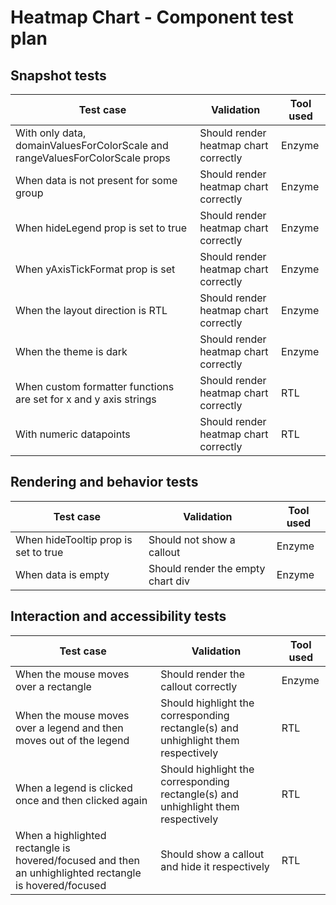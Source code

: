 # Heatmap Chart - Component test plan

## Snapshot tests

| Test case                                                                    | Validation                            | Tool used |
| ---------------------------------------------------------------------------- | ------------------------------------- | --------- |
| With only data, domainValuesForColorScale and rangeValuesForColorScale props | Should render heatmap chart correctly | Enzyme    |
| When data is not present for some group                                      | Should render heatmap chart correctly | Enzyme    |
| When hideLegend prop is set to true                                          | Should render heatmap chart correctly | Enzyme    |
| When yAxisTickFormat prop is set                                             | Should render heatmap chart correctly | Enzyme    |
| When the layout direction is RTL                                             | Should render heatmap chart correctly | Enzyme    |
| When the theme is dark                                                       | Should render heatmap chart correctly | Enzyme    |
| When custom formatter functions are set for x and y axis strings             | Should render heatmap chart correctly | RTL       |
| With numeric datapoints                                                      | Should render heatmap chart correctly | RTL       |

## Rendering and behavior tests

| Test case                            | Validation                        | Tool used |
| ------------------------------------ | --------------------------------- | --------- |
| When hideTooltip prop is set to true | Should not show a callout         | Enzyme    |
| When data is empty                   | Should render the empty chart div | Enzyme    |

## Interaction and accessibility tests

| Test case                                                                                              | Validation                                                                        | Tool used |
| ------------------------------------------------------------------------------------------------------ | --------------------------------------------------------------------------------- | --------- |
| When the mouse moves over a rectangle                                                                  | Should render the callout correctly                                               | Enzyme    |
| When the mouse moves over a legend and then moves out of the legend                                    | Should highlight the corresponding rectangle(s) and unhighlight them respectively | RTL       |
| When a legend is clicked once and then clicked again                                                   | Should highlight the corresponding rectangle(s) and unhighlight them respectively | RTL       |
| When a highlighted rectangle is hovered/focused and then an unhighlighted rectangle is hovered/focused | Should show a callout and hide it respectively                                    | RTL       |
